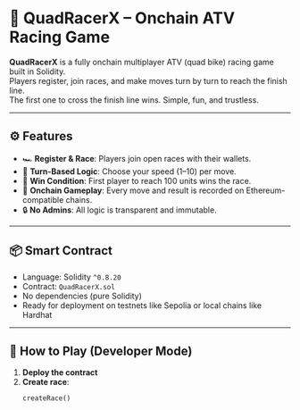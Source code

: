 # 🏁 QuadRacerX – Onchain ATV Racing Game       
          
**QuadRacerX** is a fully onchain multiplayer ATV (quad bike) racing game built in Solidity.          
Players register, join races, and make moves turn by turn to reach the finish line.       
The first one to cross the finish line wins. Simple, fun, and trustless.         
       
---     
    
## ⚙️ Features      
     
- 🏎️ **Register & Race**: Players join open races with their wallets.    
- 🧠 **Turn-Based Logic**: Choose your speed (1–10) per move.    
- 🏁 **Win Condition**: First player to reach 100 units wins the race.      
- 📜 **Onchain Gameplay**: Every move and result is recorded on Ethereum-compatible chains.   
- 🔒 **No Admins**: All logic is transparent and immutable.     
  
---  
   
## 📦 Smart Contract  
 
- Language: Solidity `^0.8.20`    
- Contract: `QuadRacerX.sol`    
- No dependencies (pure Solidity)   
- Ready for deployment on testnets like Sepolia or local chains like Hardhat  
  
--- 
 
## 🚀 How to Play (Developer Mode)  

1. **Deploy the contract**
2. **Create race**: 
   ```solidity
   createRace()
